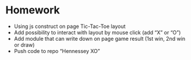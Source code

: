 # Homework
* Using js construct on page Tic-Tac-Toe layout
* Add possibility to interact with layout by mouse click (add “X” or “O”)
* Add module that can write down on page game result (1st win, 2nd win or draw)
* Push code to repo “Hennessey XO”

